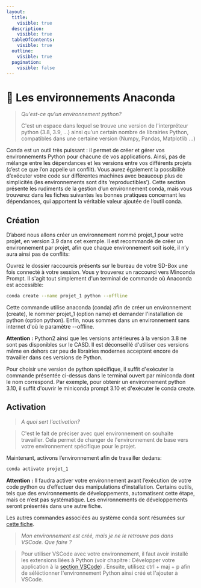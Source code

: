 ```yaml
---
layout:
  title:
    visible: true
  description:
    visible: true
  tableOfContents:
    visible: true
  outline:
    visible: true
  pagination:
    visible: false
---
```


# 🐍 Les environnements Anaconda

> _Qu'est-ce qu'un environnement python?_
>
>
>
> C'est un espace dans lequel se trouve une version de l'interpréteur python (3.8, 3.9, ...) ainsi qu'un certain nombre de librairies Python, compatibles dans une certaine version (Numpy, Pandas, Matplotlib ...)

Conda est un outil très puissant : il permet de créer et gérer vos environnements Python pour chacune de vos applications. Ainsi, pas de mélange entre les dépendances et les versions entre vos différents projets (c’est ce que l’on appelle un conflit). Vous aurez également la possibilité d’exécuter votre code sur différentes machines avec beaucoup plus de simplicités (les environnements sont dits ‘reproductibles’). Cette section présente les rudiments de la gestion d’un environnement conda, mais vous trouverez dans les fiches suivantes les bonnes pratiques concernant les dépendances, qui apportent la véritable valeur ajoutée de l’outil conda.

## Création

D’abord nous allons créer un environnement nommé projet\_1 pour votre projet, en version 3.9 dans cet exemple. Il est recommandé de créer un environnement par projet, afin que chaque environnement soit isolé, il n’y aura ainsi pas de conflits:

Ouvrez le dossier raccourcis présents sur le bureau de votre SD-Box une fois connecté à votre session. Vous y trouverez un raccourci vers Minconda Prompt. Il s'agit tout simplement d'un terminal de commande où Anaconda est accessible:

```bash
conda create --name projet_1 python --offline
```

Cette commande utilise anaconda (conda) afin de créer un environnement (create), le nommer projet\_1 (option name) et demander l'installation de python (option python). Enfin, nous sommes dans un environnement sans internet d'où le paramètre --offline.

**Attention :** Python2 ainsi que les versions antérieures à la version 3.8 ne sont pas disponibles sur le CASD. Il est déconseillé d'utiliser ces versions même en dehors car peu de librairies modernes acceptent encore de travailler dans ces versions de Python.

Pour choisir une version de python spécifique, il suffit d'exécuter la commande présentée ci-dessus dans le terminal ouvert par miniconda dont le nom correspond. Par exemple, pour obtenir un environnement python 3.10, il suffit d'ouvrir le miniconda prompt 3.10 et d'exécuter le conda create.

## Activation

> _A quoi sert l'activation?_

> C'est le fait de préciser avec quel environnement on souhaite travailler. Cela permet de changer de l'environnement de base vers votre environnement spécifique pour le projet.

Maintenant, activons l’environnement afin de travailler dedans:

```bash
conda activate projet_1
```

**Attention :** Il faudra activer votre environnement avant l’exécution de votre code python ou d’effectuer des manipulations d’installation. Certains outils, tels que des environnements de développements, automatisent cette étape, mais ce n’est pas systématique. Les environnements de développements seront présentés dans une autre fiche.

Les autres commandes associées au système conda sont résumées sur [cette fiche](https://docs.conda.io/projects/conda/en/4.6.0/\_downloads/52a95608c49671267e40c689e0bc00ca/conda-cheatsheet.pdf).

> _Mon environnement est créé, mais je ne le retrouve pas dans VSCode. Que faire ?_

> Pour utiliser VSCode avec votre environnement, il faut avoir installé les extensions liées à Python (voir chapitre : Développer votre application à la [section VSCode](../3\_code/#vscode)) . Ensuite, utilisez ctrl + maj + p afin de séléctionner l'environnement Python ainsi créé et l'ajouter à VSCode.
